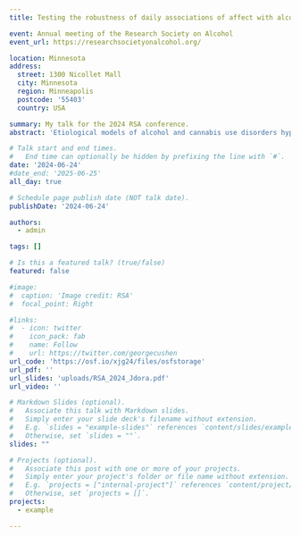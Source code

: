 ```yaml
---
title: Testing the robustness of daily associations of affect with alcohol and cannabis use

event: Annual meeting of the Research Society on Alcohol
event_url: https://researchsocietyonalcohol.org/

location: Minnesota
address:
  street: 1300 Nicollet Mall
  city: Minnesota
  region: Minneapolis
  postcode: '55403'
  country: USA

summary: My talk for the 2024 RSA conference.
abstract: 'Etiological models of alcohol and cannabis use disorders hypothesize that people are more likely to use and consume more of these substances when they experience heightened negative affect, yet recent EMA studies found no evidence for the daily association between negative affect and alcohol/cannabis use (but positive affect consistently predicted subsequent alcohol/cannabis use). However, the theory underlying affect regulation is vague and has been translated into many different statistical tests across the literature, with inconsistent results. For that reason, here we tested the affect regulation hypothesis in a high-risk community sample of young adults (N = 287) across hundreds of statistical models to provide a robust understanding of whether and when affect regulation is supported in everyday life. We systematically varied statistical models along several specifications that are relevant to the interpretation of the affect regulation hypothesis. We varied the operationalization of negative and positive affect (e.g., NA: anger, sadness, anxiety, distress), the time scale at which affect could be associated with alcohol/cannabis use (daily average prior to use, daily maximum prior to use, daily variability prior to use, most recent affect report prior to use), and the population for whom the association should be present (e.g., full sample, AUD criterion count of 2 and 6, AUDIT score of 3+ and 8+, above-average coping and enhancement motives). We then fitted all of these models, which resulted in a specification curve of ranging effect sizes and confidence intervals. Results indicated that across all models negative affect was associated with a decreased likelihood to use alcohol (OR = 0.93, p = .015) and cannabis (OR = 0.87, p < .001) later that day and positive affect was associated with an increased likelihood to use alcohol (OR = 1.17, p < .001) and cannabis (OR = 1.12, p = .004) later that day. Individual model results differed based on the operationalization of affect (e.g., anxiety was associated with a reduced likelihood to drink but anger was not). This indicates that associations between affect and substance use might not be universal and depend on the specific emotions assessed and used to compute indicators of general negative and positive affect.'

# Talk start and end times.
#   End time can optionally be hidden by prefixing the line with `#`.
date: '2024-06-24'
#date_end: '2025-06-25'
all_day: true

# Schedule page publish date (NOT talk date).
publishDate: '2024-06-24'

authors:
  - admin

tags: []

# Is this a featured talk? (true/false)
featured: false

#image:
#  caption: 'Image credit: RSA'
#  focal_point: Right

#links:
#  - icon: twitter
#    icon_pack: fab
#    name: Follow
#    url: https://twitter.com/georgecushen
url_code: 'https://osf.io/xjg24/files/osfstorage'
url_pdf: ''
url_slides: 'uploads/RSA_2024_Jdora.pdf'
url_video: ''

# Markdown Slides (optional).
#   Associate this talk with Markdown slides.
#   Simply enter your slide deck's filename without extension.
#   E.g. `slides = "example-slides"` references `content/slides/example-slides.md`.
#   Otherwise, set `slides = ""`.
slides: ""

# Projects (optional).
#   Associate this post with one or more of your projects.
#   Simply enter your project's folder or file name without extension.
#   E.g. `projects = ["internal-project"]` references `content/project/deep-learning/index.md`.
#   Otherwise, set `projects = []`.
projects:
  - example

---
```

